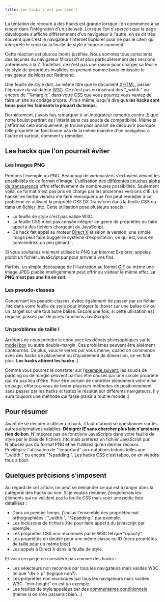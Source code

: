 ```yaml
---
title: Les hacks c'est pas bien !
---
```

La tentation de recourir à des hacks est grande lorsque l'on commence à se lancer dans l'intégration d'un site web. Lorsque l’on s'aperçoit que la page développée s'affiche différemment d'un navigateur à l'autre, on se dit très souvent que c'est le navigateur (Internet Explorer pour ne pas le citer) qui interprète le code ou la feuille de style n'importe comment.

Cette réaction est plus ou moins justifiée. Nous sommes tous conscients des lacunes du navigateur Microsoft et plus particulièrement des versions antérieures à la 7. Toutefois, ce n'est pas une raison pour charger sa feuille de style de propriétés invalides en prenant comme bouc émissaire le navigateur de Monsieur Redmond. 

Une feuille de style doit, au même titre que le document <abbr title="eXtensible HyperText Markup Language">XHTML</abbr>, passer l'épreuve du validateur <abbr title="World Wide Web Consortium">W3C</abbr>. Ce n'est pas en insérant des "_width:" ou encore de "%margin:" dans votre <abbr title="Cascading Style Sheet">CSS</abbr> que vous pourrez vous vantez de faire un site au codage propre. J'irais même jusqu'à dire que <strong>les hacks sont bons pour les fainéants la plupart du temps</strong>.

Dernièrement, j'avais fais remarquer à un intégrateur remonté contre <abbr title="Internet Explorer">IE</abbr> que notre boulot perdrait de l'intérêt sans ces soucis de compatibilité. Même si j'affirmais cela ironiquement, je trouve passionnant de découvrir pourquoi telle propriété ne fonctionne pas de la même manière d'un navigateur à l'autre et surtout, comment y remédier.

<!--more-->

## Les hacks que l'on pourrait éviter

### Les images PNG

Prenons l'exemple du <abbr title="Portable Network Graphics">PNG</abbr>. Beaucoup de webmasters s'extasient devant les possibilités de ce format d'image. L'utilisation des <a href="http://blog.lablonde.fr/billets/25-la-couche-alpha-des-png-sous-internet-explorer.html" title="Voir un article traitant des possibilités et des caractéristiques du format PNG">différentes couches alpha de transparence</a> offre effectivement de nombreuses possibilités. Seulement voilà, ce format n'est pas pris en charge par les anciennes versions d’IE. Le hacker en herbe viendra me faire remarquer que l'on peut remédier à ce problème en utilisant la propriété CSS DX.Transform dans la feuille CSS ou dans un <a href="http://www.zeguigui.com/weblog/archives/2005/01/les_behaviors_m.php" title="Les behaviors, mais qu'est-ce donc ?">fichier .htc</a>. Cette utilisation pose plusieurs soucis :

- La feuille de style n'est pas valide W3C.
- La feuille CSS n'est pas censée intégrer ce genre de propriétés ou faire appel à des fichiers chargeant du JavaScript.
- Ce hack fait appel au moteur <a href="http://fr.wikipedia.org/wiki/DirectX" title="Voir l'article dédié à Direct X sur Wikipédia">Direct X</a> et selon la version, une simple image peut faire bugger le système d'exploitation, ce qui est, vous en conviendrez, un peu gênant...

Si vous souhaitez vraiment utilisez le PNG sur Internet Explorer, appelez plutôt un fichier JavaScript pur pour arriver à vos fins.

Parfois, un simple découpage de l'illustration au format <abbr title="Graphics Interchange Format">GIF</abbr> ou même une image JPEG placée intelligemment peut offrir au visiteur le même effet. <strong>Le PNG n'est pas une fin en soit</strong>.

### Les pseudo-classes

Concernant les pseudo-classes, évitez également de passer par un fichier .htc dans votre feuille de style pour intégrer le :hover sur une balise div ou un :target sur une tout autre balise. Encore une fois, si cette utilisation est requise, passez par de pures fonctions JavaScripts.

### Un problème de taille !

Arrêtons de nous prendre le chou avec les débats philosophiques sur le <a href="http://www.tatane.info/index.php/le-hack-model-box-css" title="Un exemple d'article décrivant un hack de model box">model box</a> ou autre double-margin. Ces problèmes peuvent être aisément contournés. De plus, vous le verrez par vous même, quand on commence avec des hacks de placement ou d'ajustement de dimension, on en finit plus. <strong>Les hacks attirent les hacks</strong> :)

Comme vous pourrez le constater sur l'<a href="http://clearideaz.com/assets/demos/23042008/test.html" title="Voir la démonstration sur la gestion des positionnements, padding et margin en CSS">exemple suivant</a>, les soucis de padding ou de margin peuvent parfois être causés par une simple propriété qui n’a pas lieu d'être. Pour être certain de contrôler pleinement votre mise en page, efforcez-vous de tester plusieurs méthodes de positionnement sans passer par les hacks et testez le résultat sur différents navigateurs. Il y aura toujours une méthode qui fasse plaisir à tout le monde :)

## Pour résumer

Avant de se décider à utiliser un hack, il faut d'abord se questionner sur les autres alternatives valables. <strong>Dénigrer IE sans chercher plus loin n'amènera rien de bon</strong>. N'intégrez pas de fonctions JavaScripts dans votre feuille de style par le biais de fichiers .htc mais préférez un fichier JavaScript pur. N'abusez pas du format PNG et ne l'utilisez qu'en dernier recours. Privilégiez l'utilisation de "!important" aux notations bidons telles que "_width:" ou encore "%padding:". Les hacks CSS c'est taboo, on en viendra tous à bout.

## Quelques précisions s'imposent

Au regard de cet article, on peut se demander ce qui est à ranger dans la catégorie des hacks ou non. Si je voulais résumer, j'engloberais les éléments qui ne valident pas la feuille CSS mais voici une petite liste détaillées :

- Dans un premier temps, j'inclus l'ensemble des propriétés mal orthographiées : "_width:", "%padding:" par exemple.
- Les inclusions de fichiers .htc pour faire appel à du javascript par exemple.
- Les propriétés CSS non reconnues par le W3C tel que "opacity".
- Les propriétés en double pour une même classe ou ID (deux propriétés de taille pour un même bloc).
- Les appels à Direct X dans la feuille de style.

Et voici ce que je ne considère pas comme des hacks :

- Les sélecteurs non reconnus par tous les navigateurs mais valides W3C tel que "div &gt; p" (logique non?).
- Les propriétés non reconnues par tous les navigateurs mais valides W3C. "min-height" en est un exemple.
- Les feuilles de style appelées par des <a href="http://forum.alsacreations.com/faq/faq-53-Qu039est-ce-que-les-commentaires-conditionnels-.html" title="Qu'est-ce que les commentaires conditionnels?">commentaires conditionnels</a> (même si on s'en passerait bien...)
